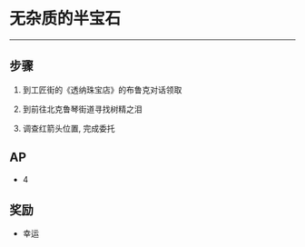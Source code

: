 # 无杂质的半宝石

---

## 步骤

1. 到工匠街的《透纳珠宝店》的布鲁克对话领取

2. 到前往北克鲁琴街道寻找树精之泪

3. 调查红箭头位置, 完成委托

## AP

- 4

## 奖励

- 幸运